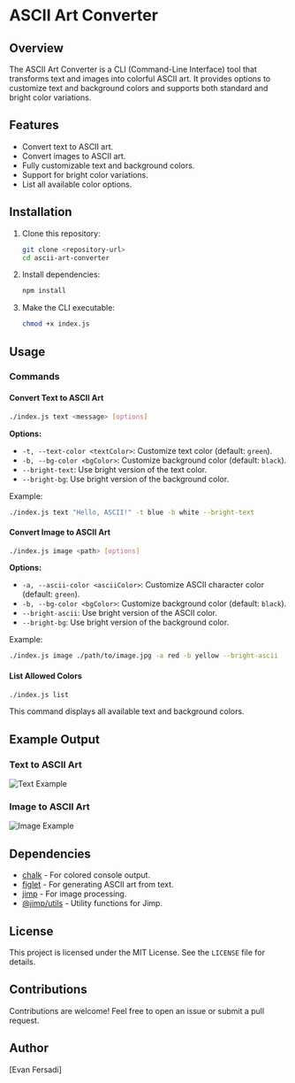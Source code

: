 # ASCII Art Converter

## Overview
The ASCII Art Converter is a CLI (Command-Line Interface) tool that transforms text and images into colorful ASCII art. It provides options to customize text and background colors and supports both standard and bright color variations.

## Features
- Convert text to ASCII art.
- Convert images to ASCII art.
- Fully customizable text and background colors.
- Support for bright color variations.
- List all available color options.

## Installation
1. Clone this repository:
   ```bash
   git clone <repository-url>
   cd ascii-art-converter
   ```

2. Install dependencies:
   ```bash
   npm install
   ```

3. Make the CLI executable:
   ```bash
   chmod +x index.js
   ```

## Usage

### Commands

#### Convert Text to ASCII Art
```bash
./index.js text <message> [options]
```
**Options:**
- `-t, --text-color <textColor>`: Customize text color (default: `green`).
- `-b, --bg-color <bgColor>`: Customize background color (default: `black`).
- `--bright-text`: Use bright version of the text color.
- `--bright-bg`: Use bright version of the background color.

Example:
```bash
./index.js text "Hello, ASCII!" -t blue -b white --bright-text
```

#### Convert Image to ASCII Art
```bash
./index.js image <path> [options]
```
**Options:**
- `-a, --ascii-color <asciiColor>`: Customize ASCII character color (default: `green`).
- `-b, --bg-color <bgColor>`: Customize background color (default: `black`).
- `--bright-ascii`: Use bright version of the ASCII color.
- `--bright-bg`: Use bright version of the background color.

Example:
```bash
./index.js image ./path/to/image.jpg -a red -b yellow --bright-ascii
```

#### List Allowed Colors
```bash
./index.js list
```
This command displays all available text and background colors.

## Example Output

### Text to ASCII Art
![Text Example](./examples/text-example.png)

### Image to ASCII Art
![Image Example](./examples/image-example.png)

## Dependencies
- [chalk](https://www.npmjs.com/package/chalk) - For colored console output.
- [figlet](https://www.npmjs.com/package/figlet) - For generating ASCII art from text.
- [jimp](https://www.npmjs.com/package/jimp) - For image processing.
- [@jimp/utils](https://www.npmjs.com/package/@jimp/utils) - Utility functions for Jimp.

## License
This project is licensed under the MIT License. See the `LICENSE` file for details.

## Contributions
Contributions are welcome! Feel free to open an issue or submit a pull request.

## Author
[Evan Fersadi]

